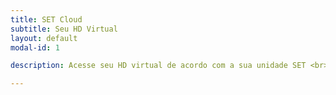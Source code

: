 ```yaml
---
title: SET Cloud
subtitle: Seu HD Virtual
layout: default
modal-id: 1

description: Acesse seu HD virtual de acordo com a sua unidade SET <br> <h3>SET UNIDADE 1</h3> <br> <a href="http://192.168.1.5/owncloud"><h3>SET UNIDADE 2</h3> </a><br>OBS= O serviço é acessível apenas na rede interna da sua unidade.

---
```

